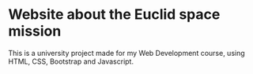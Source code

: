# Website about the Euclid space mission

This is a university project made for my Web Development course, using HTML, CSS, Bootstrap and Javascript.
